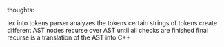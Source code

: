 thoughts:

lex into tokens
parser analyzes the tokens
certain strings of tokens create different AST nodes
recurse over AST until all checks are finished
final recurse is a translation of the AST into C++
